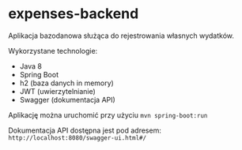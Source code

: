 # expenses-backend

Aplikacja bazodanowa służąca do rejestrowania własnych wydatków.

Wykorzystane technologie:

- Java 8
- Spring Boot
- h2 (baza danych in memory)
- JWT (uwierzytelnianie)
- Swagger (dokumentacja API)

Aplikację można uruchomić przy użyciu
`mvn spring-boot:run`

Dokumentacja API dostępna jest pod adresem:
`http://localhost:8080/swagger-ui.html#/`
